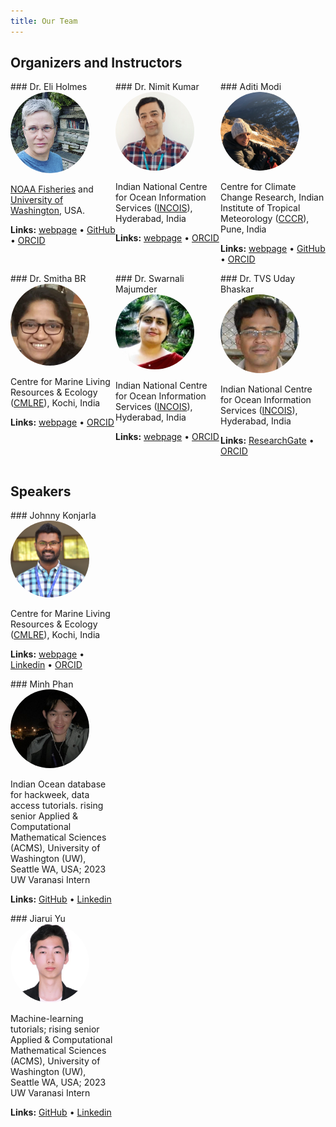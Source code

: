 ```yaml
---
title: Our Team
---
```


<style>
/* container */
.columns-3 {
    width: 100%;
    display:flex;
}
/* columns */
.columns-3 > * {
    width: calc(100% / 3);
}
/* Optional */
.bg-red {
  background-color: red;
}
.bg-pink {
    background-color: pink;
}
.bg-orange {
    background-color: orange;
}
</style>

## Organizers and Instructors

<div class="columns-3">

<div>
### Dr. Eli Holmes

<img src="images/Eli.png" alt="Eli Holmes" style="width:75%; ; border-radius: 50%;">

<!--
 ![](images/Eli.png){width=75% fig-alt="picture of Eli Holmes"}
-->

[NOAA Fisheries](https://www.fisheries.noaa.gov/) and [University of Washington](https://fish.uw.edu/), USA.

**Links:** [webpage](https://eeholmes.github.io/) &#x2022;  [GitHub](https://github.com/eeholmes)  &#x2022; [ORCID](https://orcid.org/0000-0001-9128-8393)
</div>

<div>
### Dr. Nimit Kumar

<img src="images/nimit.png" alt="Nimit Kumar" style="width:75%; ; border-radius: 50%;">

<!--
![](images/nimit.png){width=75% fig-alt="picture of Nimit Kumar"}
-->

Indian National Centre for Ocean Information Services ([INCOIS](https://incois.gov.in/)), Hyderabad, India

**Links:** [webpage](https://oceanexpert.org/expert/Nimit)  &#x2022; [ORCID](https://orcid.org/0000-0002-3815-5919)
</div>

<div>
### Aditi Modi

<img src="images/aditi.png" alt="Aditi Modi" style="width:75%; ; border-radius: 50%;">

Centre for Climate Change Research, Indian Institute of Tropical Meteorology ([CCCR](http://cccr.tropmet.res.in/home/index.jsp)), Pune, India

**Links:** [webpage](https://aditimodi.github.io/)  &#x2022; [GitHub](https://github.com/aditimodi)  &#x2022; [ORCID](https://orcid.org/0000-0002-2044-5256)

</div>
</div>

<div class="columns-3">


<div>
### Dr. Smitha BR

<img src="images/smitha.jpeg" alt="Smitha BR" style="width:75%; ; border-radius: 50%;">

Centre for Marine Living Resources & Ecology ([CMLRE](https://www.cmlre.gov.in/)), Kochi, India

**Links:** [webpage](https://www.researchgate.net/profile/Smitha-Br)  &#x2022; [ORCID](https://orcid.org/0000-0003-3470-9272)

</div>

<div>
### Dr. Swarnali Majumder

<img src="images/swarnali.jpeg" alt="Swarnali Majumder" style="width:75%; ; border-radius: 50%;">

Indian National Centre for Ocean Information Services ([INCOIS](https://incois.gov.in/)), Hyderabad, India

**Links:** [webpage](https://www.researchgate.net/profile/Swarnali-Majumder)  &#x2022; [ORCID](https://orcid.org/0000-0001-9917-4454)

</div>
<div>
### Dr. TVS Uday Bhaskar

<img src="images/Uday.jpeg" alt="Udaya Bhaskar" style="width:75%; ; border-radius: 50%;">

<!--
![](images/Uday.jpeg){width=75% fig-alt="Uday Bhaskar"}
-->

Indian National Centre for Ocean Information Services ([INCOIS](https://incois.gov.in/)), Hyderabad, India

**Links:** [ResearchGate](https://www.researchgate.net/profile/Tvs-Udaya-Bhaskar)   &#x2022; [ORCID](https://orcid.org/0000-0001-6438-5016)
</div>
</div>

## Speakers

<div class="columns-3">

<div>

<div>
### Johnny Konjarla

<img src="images/johnny.jpeg" alt="Johnny Konjarla" style="width:75%; ; border-radius: 50%;">

Centre for Marine Living Resources & Ecology ([CMLRE](https://www.cmlre.gov.in/)), Kochi, India

**Links:** [webpage](https://oceanexpert.org/expert/33322) &#x2022;  [Linkedin](https://www.linkedin.com/in/johnny-konjarla-59b37152/) &#x2022; [ORCID](https://orcid.org/0000-0003-3181-0498)

</div>
<div>
### Minh Phan

<img src="images/minh.jpeg" alt="Minh Phan" style="width:75%; ; border-radius: 50%;">

<!--
![](images/minh.jpeg){width=75% fig-alt="Minh Phan"}
-->

Indian Ocean database for hackweek, data access tutorials. rising senior Applied & Computational Mathematical Sciences (ACMS), University of Washington (UW), Seattle WA, USA; 2023 UW Varanasi Intern

**Links:** [GitHub](https://github.com/minhphan03) &#x2022;  [Linkedin](https://www.linkedin.com/in/minhphan0612/)
</div>
<div>
### Jiarui Yu

<img src="images/jiarui.jpeg" alt="Jiarui Yu" style="width:75%; ; border-radius: 50%;">

<!--
![](images/jiarui.jpeg){width=75% fig-alt="Jiarui Yu"}
-->

Machine-learning tutorials; rising senior Applied & Computational Mathematical Sciences (ACMS), University of Washington (UW), Seattle WA, USA; 2023 UW Varanasi Intern

**Links:** [GitHub](https://github.com/NaNa7Miiii) &#x2022;  [Linkedin](https://www.linkedin.com/in/jiarui-yu-0b0ab522b/)

</div>
</div>





